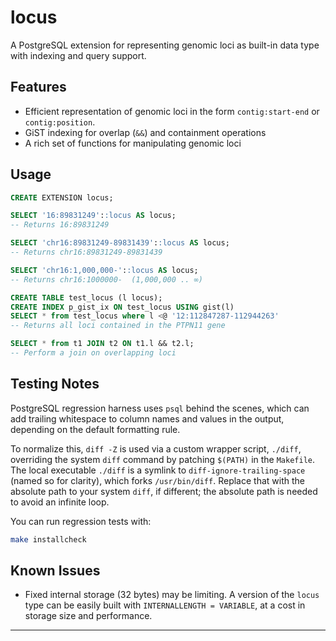 # locus

A PostgreSQL extension for representing genomic loci as built-in data type with indexing and query support.

## Features

- Efficient representation of genomic loci in the form `contig:start-end` or `contig:position`.
- GiST indexing for overlap (`&&`) and containment operations
- A rich set of functions for manipulating genomic loci

## Usage

```sql
CREATE EXTENSION locus;

SELECT '16:89831249'::locus AS locus;
-- Returns 16:89831249

SELECT 'chr16:89831249-89831439'::locus AS locus;
-- Returns chr16:89831249-89831439

SELECT 'chr16:1,000,000-'::locus AS locus;
-- Returns chr16:1000000-  (1,000,000 .. ∞)

CREATE TABLE test_locus (l locus);
CREATE INDEX p_gist_ix ON test_locus USING gist(l)
SELECT * from test_locus where l <@ '12:112847287-112944263'
-- Returns all loci contained in the PTPN11 gene

SELECT * from t1 JOIN t2 ON t1.l && t2.l;
-- Perform a join on overlapping loci
```

## Testing Notes

PostgreSQL regression harness uses `psql` behind the scenes, which can add trailing whitespace to column names and values in the output, depending on the default formatting rule.

To normalize this, `diff -Z` is used via a custom wrapper script, `./diff`,
overriding the system `diff` command by patching `$(PATH)` in the `Makefile`. The local executable `./diff` is a symlink to `diff-ignore-trailing-space` (named so for clarity), which forks `/usr/bin/diff`. Replace that with the absolute path to your system `diff`, if different; the absolute path is needed to avoid an infinite loop.

You can run regression tests with:

```bash
make installcheck
```

## Known Issues

- Fixed internal storage (32 bytes) may be limiting. A version of the `locus` type can be easily built with `INTERNALLENGTH = VARIABLE`, at a cost in storage size and performance.


---
